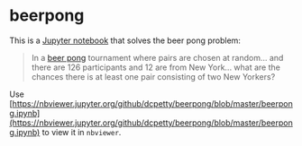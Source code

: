 # beerpong

This is a [Jupyter notebook](https://jupyter.org/) that solves the beer pong problem:

> In a <a href="https://en.wikipedia.org/wiki/Beer_pong">beer pong</a> tournament where pairs are chosen at random... and there are 126 participants and 12 are from New York... what are the chances there is at least one pair consisting of two New Yorkers?

Use [https://nbviewer.jupyter.org/github/dcpetty/beerpong/blob/master/beerpong.ipynb](https://nbviewer.jupyter.org/github/dcpetty/beerpong/blob/master/beerpong.ipynb) to view it in `nbviewer`.
